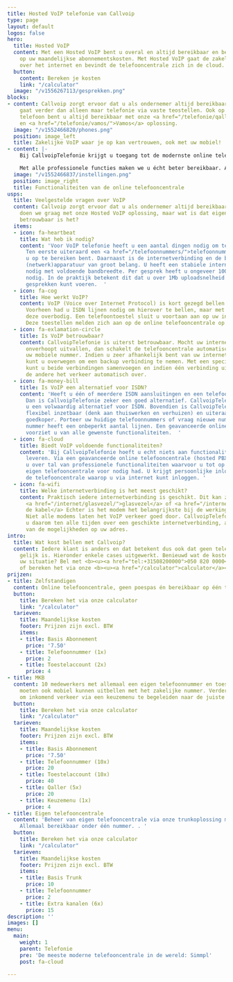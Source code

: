 ```yaml
---
title: Hosted VoIP telefonie van Callvoip
type: page
layout: default
logos: false
hero:
  title: Hosted VoIP
  content: Met een Hosted VoIP bent u overal en altijd bereikbaar en bespaart u voortaan
    op uw maandelijkse abonnementskosten. Met Hosted VoIP gaat de zakelijke telefonie
    over het internet en bevindt de telefooncentrale zich in de cloud.
  button:
    content: Bereken je kosten
    link: "/calculator"
  image: "/v1556267113/gesprekken.png"
blocks:
- content: Callvoip zorgt ervoor dat u als ondernemer altijd bereikbaar bent, dat
    gaat verder dan alleen maar telefonie via vaste teostellen. Ook op uw mobiele
    telefoon bent u altijd bereikbaar met onze <a href="/telefonie/qaller/">Qaller</a>
    en <a href="/telefonie/vamos/">Vamos</a> oplossing.
  image: "/v1552466820/phones.png"
  position: image_left
  title: Zakelijke VoIP waar je op kan vertrouwen, ook met uw mobiel!
- content: |-
    Bij CallvoipTelefonie krijgt u toegang tot de modernste online telefooncentrale, Simmpl. Simmpl, omdat de telefooncentrale u voorziet van zeer veel professionele <a href="/telefonie/functionaliteiten/">functionaliteiten</a> en uitblinkt in bedieningsgemak.

    Met alle professionele functies maken we u écht beter bereikbaar. Alles kunt u eenvoudig instellen en mocht u er toch even niet uitkomen, dan helpen wij u graag. Hieronder vindt u een greep uit onze vele mogelijkheden.
  image: "/v1552466837/instellingen.png"
  position: image_right
  title: Functionaliteiten van de online telefooncentrale
usps:
  title: Veelgestelde vragen over VoIP
  content: Callvoip zorgt ervoor dat u als ondernemer altijd bereikbaar bent. Dat
    doen we graag met onze Hosted VoIP oplossing, maar wat is dat eigenlijk? En hoe
    betrouwbaar is het?
  items:
  - icon: fa-heartbeat
    title: Wat heb ik nodig?
    content: 'Voor VoIP telefonie heeft u een aantal dingen nodig om te kunnen bellen.
      Ten eerste uiteraard een <a href="/telefoonnummers/">telefoonnummer</a> waar
      u op te bereiken bent. Daarnaast is de internetverbinding en de bijbehorende
      (netwerk)apparatuur van groot belang. U heeft een stabiele internetverbinding
      nodig met voldoende bandbreedte. Per gesprek heeft u ongeveer 100Kbit/seconde
      nodig. In de praktijk betekent dit dat u over 1Mb uploadsnelheid ongeveer 8
      gesprekken kunt voeren.  '
  - icon: fa-cog
    title: Hoe werkt VoIP?
    content: VoIP (Voice over Internet Protocol) is kort gezegd bellen over internet.
      Voorheen had u ISDN lijnen nodig om hierover te bellen, maar met VoIP worden
      deze overbodig. Een telefoontoestel sluit u voortaan aan op uw internetverbinding.
      Deze toestellen melden zich aan op de online telefooncentrale op het internet.
  - icon: fa-exlamation-circle
    title: Is VoIP betrouwbaar?
    content: CallvoipTelefonie is uiterst betrouwbaar. Mocht uw internetverbinding
      onverhoopt uitvallen, dan schakelt de telefooncentrale automatisch door naar
      uw mobiele nummer. Indien u zeer afhankelijk bent van uw internetverbinding
      kunt u overwegen om een backup verbinding te nemen. Met een speciale router
      kunt u beide verbindingen samenvoegen en indien één verbinding uitvalt, neemt
      de andere het verkeer automatisch over.
  - icon: fa-money-bill
    title: Is VoIP een alternatief voor ISDN?
    content: 'Heeft u één of meerdere ISDN aansluitingen en een telefooncentrale?
      Dan is CallvoipTelefonie zeker een goed alternatief. CallvoipTelefonie biedt
      u een volwaardig alternatief voor ISDN. Bovendien is CallvoipTelefonie zeer
      flexibel inzetbaar (denk aan thuiswerken en verhuizen) en uiteraard stukken
      goedkoper. Porteer uw huidige telefoonnummers of vraag nieuwe nummers aan. Elk
      nummer heeft een onbeperkt aantal lijnen. Een geavanceerde online telefooncentrale
      voorziet u van alle gewenste functionaliteiten.  '
  - icon: fa-cloud
    title: Biedt VoIP voldoende functionaliteiten?
    content: 'Bij CallvoipTelefonie hoeft u echt niets aan functionaliteiten in te
      leveren. Via een geavanceerde online telefooncentrale (hosted PBX) beschikt
      u over tal van professionele functionaliteiten waarvoor u tot op heden een dure
      eigen telefooncentrale voor nodig had. U krijgt persoonlijke inloggegevens voor
      de telefooncentrale waarop u via internet kunt inloggen. '
  - icon: fa-wifi
    title: Welke internetverbinding is het meest geschikt?
    content: Praktisch iedere internetverbinding is geschikt. Dit kan zowel <a href="/internet/dsl/">dsl</a>,
      <a href="/internet/glasvezel/">glasvezel</a> of <a href="/internet/kabel/">via
      de kabel</a> Echter is het modem het belangrijkste bij de werking van VoIP.
      Niet alle modems laten het VoIP verkeer goed door. CallvoipTelefonie adviseert
      u daarom ten alle tijden over een geschikte internetverbinding, afhankelijk
      van de mogelijkheden op uw adres.
intro:
  title: Wat kost bellen met Callvoip?
  content: Iedere klant is anders en dat betekent dus ook dat geen telefooncentrale
    gelijk is. Hieronder enkele cases uitgewerkt. Benieuwd wat de kosten zijn voor
    uw situatie? Bel met <b><u><a href="tel:+31508200000">050 820 0000</a></u></b>.
    of bereken het via onze <b><u><a href="/calculator">calculator</a></u></b>.
prijzen:
- title: Zelfstandigen
  content: Online telefooncentrale, geen poespas én bereikbaar op één toestel.
  button:
    title: Bereken het via onze calculator
    link: "/calculator"
  tarieven:
    title: Maandelijkse kosten
    footer: Prijzen zijn excl. BTW
    items:
    - title: Basis Abonnement
      price: '7.50'
    - title: Telefoonnummer (1x)
      price: 2
    - title: Toestelaccount (2x)
      price: 4
- title: MKB
  content: 10 medewerkers met allemaal een eigen telefoonnummer en toestel. 5 medewerkers
    moeten ook mobiel kunnen uitbellen met het zakelijke nummer. Verder is de wens
    om inkomend verkeer via een keuzemenu te begeleiden naar de juiste medewerker.
  button:
    title: Bereken het via onze calculator
    link: "/calculator"
  tarieven:
    title: Maandelijkse kosten
    footer: Prijzen zijn excl. BTW
    items:
    - title: Basis Abonnement
      price: '7.50'
    - title: Telefoonnummer (10x)
      price: 20
    - title: Toestelaccount (10x)
      price: 40
    - title: Qaller (5x)
      price: 20
    - title: Keuzemenu (1x)
      price: 4
- title: Eigen telefooncentrale
  content: 'Beheer van eigen telefooncentrale via onze trunkoplossing met 10 gesprekskanalen.
    Allemaal bereikbaar onder één nummer. . '
  button:
    title: Bereken het via onze calculator
    link: "/calculator"
  tarieven:
    title: Maandelijkse kosten
    footer: Prijzen zijn excl. BTW
    items:
    - title: Basis Trunk
      price: 10
    - title: Telefoonnummer
      price: 2
    - title: Extra kanalen (6x)
      price: 15
description: ''
images: []
menu:
  main:
    weight: 1
    parent: Telefonie
    pre: 'De meeste moderne telefooncentrale in de wereld: Simmpl'
    post: fa-cloud

---
```

